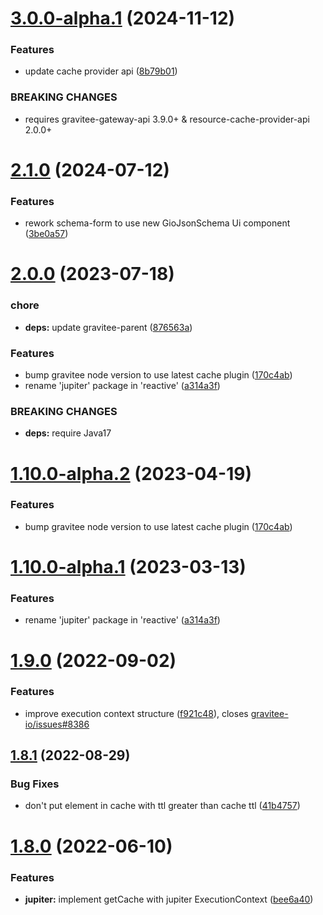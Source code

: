# [3.0.0-alpha.1](https://github.com/gravitee-io/gravitee-resource-cache/compare/2.1.0...3.0.0-alpha.1) (2024-11-12)


### Features

* update cache provider api ([8b79b01](https://github.com/gravitee-io/gravitee-resource-cache/commit/8b79b0162a35f51e10a5a8a22b160341d42a9dbd))


### BREAKING CHANGES

* requires gravitee-gateway-api 3.9.0+ & resource-cache-provider-api 2.0.0+

# [2.1.0](https://github.com/gravitee-io/gravitee-resource-cache/compare/2.0.0...2.1.0) (2024-07-12)


### Features

* rework schema-form to use new GioJsonSchema Ui component ([3be0a57](https://github.com/gravitee-io/gravitee-resource-cache/commit/3be0a5797fea8f04b540c605289c1ddb223ba19a))

# [2.0.0](https://github.com/gravitee-io/gravitee-resource-cache/compare/1.9.0...2.0.0) (2023-07-18)


### chore

* **deps:** update gravitee-parent ([876563a](https://github.com/gravitee-io/gravitee-resource-cache/commit/876563a1aa7d8f982f40f053e2417f7cf9a7847d))


### Features

* bump gravitee node version to use latest cache plugin ([170c4ab](https://github.com/gravitee-io/gravitee-resource-cache/commit/170c4ab52db9465155ca032e57e001807f46b317))
* rename 'jupiter' package in 'reactive' ([a314a3f](https://github.com/gravitee-io/gravitee-resource-cache/commit/a314a3f6468b019223e7dc8e23dc1f0fb4b8abe3))


### BREAKING CHANGES

* **deps:** require Java17

# [1.10.0-alpha.2](https://github.com/gravitee-io/gravitee-resource-cache/compare/1.10.0-alpha.1...1.10.0-alpha.2) (2023-04-19)


### Features

* bump gravitee node version to use latest cache plugin ([170c4ab](https://github.com/gravitee-io/gravitee-resource-cache/commit/170c4ab52db9465155ca032e57e001807f46b317))

# [1.10.0-alpha.1](https://github.com/gravitee-io/gravitee-resource-cache/compare/1.9.0...1.10.0-alpha.1) (2023-03-13)


### Features

* rename 'jupiter' package in 'reactive' ([a314a3f](https://github.com/gravitee-io/gravitee-resource-cache/commit/a314a3f6468b019223e7dc8e23dc1f0fb4b8abe3))

# [1.9.0](https://github.com/gravitee-io/gravitee-resource-cache/compare/1.8.1...1.9.0) (2022-09-02)


### Features

* improve execution context structure ([f921c48](https://github.com/gravitee-io/gravitee-resource-cache/commit/f921c484f3a745b19d70d6f708b9203eaebe8d84)), closes [gravitee-io/issues#8386](https://github.com/gravitee-io/issues/issues/8386)

## [1.8.1](https://github.com/gravitee-io/gravitee-resource-cache/compare/1.8.0...1.8.1) (2022-08-29)


### Bug Fixes

* don't put element in cache with ttl greater than cache ttl ([41b4757](https://github.com/gravitee-io/gravitee-resource-cache/commit/41b4757fa7c70c37127471ad4363cbb346a7b9c1))

# [1.8.0](https://github.com/gravitee-io/gravitee-resource-cache/compare/1.7.0...1.8.0) (2022-06-10)


### Features

* **jupiter:** implement getCache with jupiter ExecutionContext ([bee6a40](https://github.com/gravitee-io/gravitee-resource-cache/commit/bee6a402ac8e2177ecabe15ca69b22dd1c984701))
